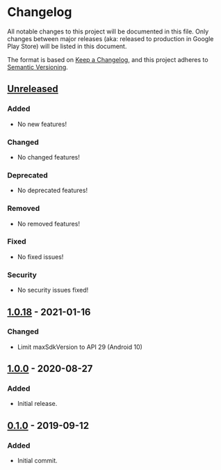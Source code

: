 # Changelog
All notable changes to this project will be documented in this file.
Only changes between major releases (aka: released to production in Google Play Store) will be listed in this document.

The format is based on [Keep a Changelog](https://keepachangelog.com/en/1.0.0/),
and this project adheres to [Semantic Versioning](https://semver.org/spec/v2.0.0.html).

## [Unreleased]
### Added
- No new features!
### Changed
- No changed features!
### Deprecated
- No deprecated features!
### Removed
- No removed features!
### Fixed
- No fixed issues!
### Security
- No security issues fixed!

## [1.0.18] - 2021-01-16
### Changed
- Limit maxSdkVersion to API 29 (Android 10)

## [1.0.0] - 2020-08-27
### Added
- Initial release.

## [0.1.0] - 2019-09-12
### Added
- Initial commit.

[Unreleased]: https://github.com/adriangl/pict2cam/compare/1.0.18...HEAD
[1.0.18]: https://github.com/adriangl/pict2cam/releases/tag/1.0.0...1.0.18
[1.0.0]: https://github.com/adriangl/pict2cam/releases/tag/0.1.0...1.0.0
[0.1.0]: https://github.com/adriangl/pict2cam/releases/tag/0.1.0
